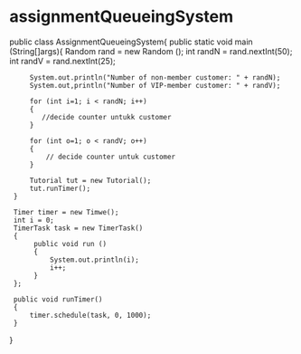 # assignmentQueueingSystem
public class AssignmentQueueingSystem{
     public static void main (String[]args){
         Random rand = new Random ();
         int randN = rand.nextInt(50);
         int randV = rand.nextInt(25);
         
         System.out.println("Number of non-member customer: " + randN);
         System.out,println("Number of VIP-member customer: " + randV);
         
         for (int i=1; i < randN; i++)
         {
            //decide counter untukk customer
         }
         
         for (int o=1; o < randV; o++)
         { 
             // decide counter untuk customer
         }
         
         Tutorial tut = new Tutorial();
         tut.runTimer();
     }
     
     Timer timer = new Timwe();
     int i = 0;
     TimerTask task = new TimerTask()
     {
          public void run () 
          {
              System.out.println(i);
              i++;
          }
     };
     
     public void runTimer()
     {
         timer.schedule(task, 0, 1000);
     }
 }
